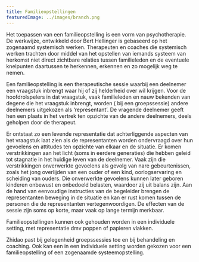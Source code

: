 ```yaml
---
title: Familieopstellingen
featuredImage: ../images/branch.png
---
```


Het toepassen van een familieopstelling is een vorm van psychotherapie. De werkwijze, ontwikkeld door Bert Hellinger is gebaseerd op het zogenaamd systemisch werken. Therapeuten en coaches die systemisch werken trachten door middel van het opstellen van iemands systeem van herkomst niet direct zichtbare relaties tussen familieleden en de eventuele knelpunten daartussen te herkennen, erkennen en zo mogelijk weg te nemen. 

Een familieopstelling is een therapeutische sessie waarbij een deelnemer een vraagstuk inbrengt waar hij of zij helderheid over wil krijgen. Voor de hoofdrolspelers in dat vraagstuk, vaak familieleden en nauw bekenden van degene die het vraagstuk inbrengt, worden ( bij een groepssessie) andere deelnemers uitgekozen als ‘representant’. De vragende deelnemer geeft hen een plaats in het vertrek ten opzichte van de andere deelnemers, deels geholpen door de therapeut. 

Er ontstaat zo een levende representatie dat achterliggende aspecten van het vraagstuk laat zien als de representanten worden ondervraagd over hun gevoelens en attitudes ten opzichte van elkaar en de situatie. Er komen verstrikkingen aan het licht (soms in eerdere generaties) die hebben geleid tot stagnatie in het huidige leven van de deelnemer. Vaak zijn die verstrikkingen onverwerkte gevoelens als gevolg van nare gebeurtenissen, zoals het jong overlijden van een ouder of een kind, oorlogservaring en scheiding van ouders. Die onverwerkte gevoelens kunnen later geboren kinderen onbewust en onbedoeld belasten, waardoor zij uit balans zijn. Aan de hand van eenvoudige instructies van de begeleider brengen de representanten beweging in de situatie en kan er rust komen tussen de personen die de representanten vertegenwoordigen. De effecten van de sessie zijn soms op korte, maar vaak op lange termijn merkbaar.

Familieopstellingen kunnen ook gehouden worden in een individuele setting, met representatie dmv poppen of papieren vlakken. 

Zhidao past bij gelegenheid groepssessies toe en bij behandeling en coaching. Ook kan een in een individuele setting worden gekozen voor een familieopstelling of een zogenaamde systeemopstelling.
